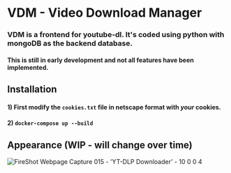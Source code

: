# VDM - Video Download Manager

### VDM is a frontend for youtube-dl. It's coded using python with mongoDB as the backend database.

#### This is still in early development and not all features have been implemented.

## Installation

#### 1) First modify the `cookies.txt` file in netscape format with *your* cookies.

#### 2) ` docker-compose up --build `

## Appearance (WIP - will change over time)

![FireShot Webpage Capture 015 - 'YT-DLP Downloader' - 10 0 0 4](https://github.com/samstarnes/vdm/assets/19420604/b28d7f02-2a88-4eb3-8361-825a3bf1ff4b)

